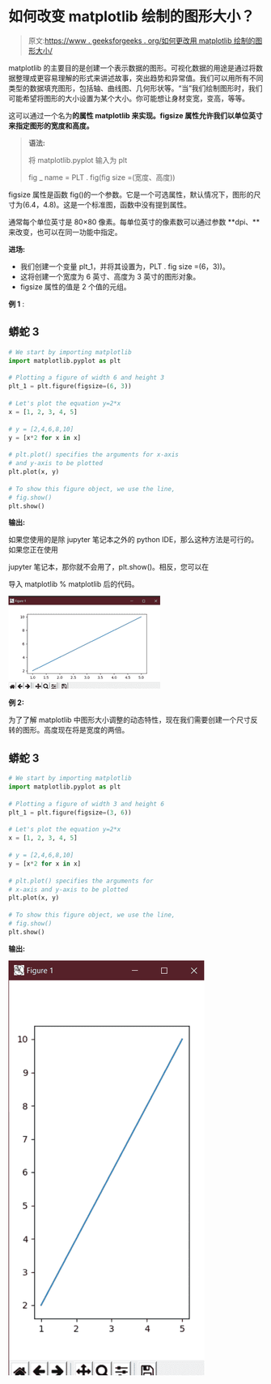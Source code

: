 # 如何改变 matplotlib 绘制的图形大小？

> 原文:[https://www . geeksforgeeks . org/如何更改用 matplotlib 绘制的图形大小/](https://www.geeksforgeeks.org/how-to-change-the-size-of-figures-drawn-with-matplotlib/)

matplotlib 的主要目的是创建一个表示数据的图形。可视化数据的用途是通过将数据整理成更容易理解的形式来讲述故事，突出趋势和异常值。我们可以用所有不同类型的数据填充图形，包括轴、曲线图、几何形状等。“当”我们绘制图形时，我们可能希望将图形的大小设置为某个大小。你可能想让身材变宽，变高，等等。

这可以通过一个名为**的属性 **matplotlib** 来实现。figsize 属性允许我们以单位英寸来指定图形的宽度和高度。**

> **语法:**
> 
> 将 matplotlib.pyplot 输入为 plt
> 
> fig _ name = PLT . fig(fig size =(宽度、高度))

figsize 属性是函数 fig()的一个参数。它是一个可选属性，默认情况下，图形的尺寸为(6.4，4.8)。这是一个标准图，函数中没有提到属性。

通常每个单位英寸是 80×80 像素。每单位英寸的像素数可以通过参数 **dpi、**来改变，也可以在同一功能中指定。

**进场:**

*   我们创建一个变量 plt_1，并将其设置为，PLT . fig size =(6，3))。
*   这将创建一个宽度为 6 英寸、高度为 3 英寸的图形对象。
*   figsize 属性的值是 2 个值的元组。

**例 1** :

## 蟒蛇 3

```py
# We start by importing matplotlib
import matplotlib.pyplot as plt

# Plotting a figure of width 6 and height 3
plt_1 = plt.figure(figsize=(6, 3))

# Let's plot the equation y=2*x
x = [1, 2, 3, 4, 5]

# y = [2,4,6,8,10]
y = [x*2 for x in x]

# plt.plot() specifies the arguments for x-axis
# and y-axis to be plotted
plt.plot(x, y)

# To show this figure object, we use the line,
# fig.show()
plt.show()
```

**输出:**

如果您使用的是除 jupyter 笔记本之外的 python IDE，那么这种方法是可行的。如果您正在使用

jupyter 笔记本，那你就不会用了，plt.show()。相反，您可以在

导入 matplotlib % matplotlib 后的代码。

![](img/4fe4e88843b4b05abe5508d313372b31.png)

**例 2:**

为了了解 matplotlib 中图形大小调整的动态特性，现在我们需要创建一个尺寸反转的图形。高度现在将是宽度的两倍。

## 蟒蛇 3

```py
# We start by importing matplotlib
import matplotlib.pyplot as plt

# Plotting a figure of width 3 and height 6
plt_1 = plt.figure(figsize=(3, 6))

# Let's plot the equation y=2*x
x = [1, 2, 3, 4, 5]

# y = [2,4,6,8,10]
y = [x*2 for x in x]

# plt.plot() specifies the arguments for
# x-axis and y-axis to be plotted
plt.plot(x, y)

# To show this figure object, we use the line,
# fig.show()
plt.show()
```

**输出:**

![](img/707cc93ed58f1dce163cce821cfe9134.png)